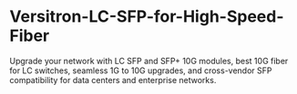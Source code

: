 # Versitron-LC-SFP-for-High-Speed-Fiber
Upgrade your network with LC SFP and SFP+ 10G modules, best 10G fiber for LC switches, seamless 1G to 10G upgrades, and cross-vendor SFP compatibility for data centers and enterprise networks.
